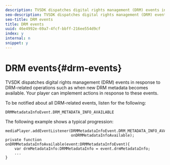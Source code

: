 ```yaml
---
description: TVSDK dispatches digital rights management (DRM) events in response to DRM-related operations such as when new DRM metadata becomes available. Your player can implement actions in response to these events.
seo-description: TVSDK dispatches digital rights management (DRM) events in response to DRM-related operations such as when new DRM metadata becomes available. Your player can implement actions in response to these events.
seo-title: DRM events
title: DRM events
uuid: 46e4992e-69a7-4fcf-bbff-216ee554d9cf
index: y
internal: n
snippet: y
---
```


# DRM events{#drm-events}

TVSDK dispatches digital rights management (DRM) events in response to DRM-related operations such as when new DRM metadata becomes available. Your player can implement actions in response to these events.

To be notified about all DRM-related events, listen for the following: 

```
DRMMetadataInfoEvent.DRM_METADATA_INFO_AVAILABLE
```

The following example shows a typical progression:

```
mediaPlayer.addEventListener(DRMMetadataInfoEvent.DRM_METADATA_INFO_AVAILABLE,  
                             onDRMMetadataInfoAvailable);   
private function onDRMMetadataInfoAvailable(event:DRMMetadataInfoEvent){ 
    var drmMetadataInfo:DRMMetadataInfo = event.drmMetadataInfo; 
    ... 
} 

```

